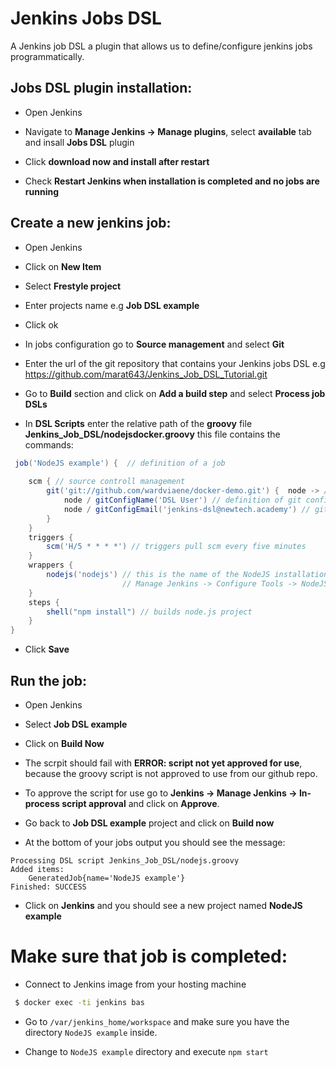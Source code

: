 # Jenkins Jobs DSL

A Jenkins job DSL a plugin that allows us to define/configure jenkins jobs programmatically.

## Jobs DSL plugin installation:

* Open Jenkins

* Navigate to **Manage Jenkins -> Manage plugins**, select **available** tab and insall **Jobs DSL** plugin

* Click **download now and install after restart**

* Check **Restart Jenkins when installation is completed and no jobs are running**


## Create a new jenkins job:

* Open Jenkins

* Click on **New Item**

* Select **Frestyle project**

* Enter projects name e.g **Job DSL example**

* Click ok

* In jobs configuration go to **Source management** and select **Git**

* Enter the url of the git repository that contains your Jenkins jobs DSL e.g https://github.com/marat643/Jenkins_Job_DSL_Tutorial.git

* Go to **Build** section and click on **Add a build step** and select **Process job DSLs** 

* In **DSL Scripts** enter the relative path of the **groovy** file **Jenkins_Job_DSL/nodejsdocker.groovy** this file contains the commands:
```groovy
 job('NodeJS example') {  // definition of a job
 
    scm { // source controll management
        git('git://github.com/wardviaene/docker-demo.git') {  node -> // is hudson.plugins.git.GitSCM
            node / gitConfigName('DSL User') // definition of git configuration
            node / gitConfigEmail('jenkins-dsl@newtech.academy') // git email
        }
    }
    triggers {
        scm('H/5 * * * *') // triggers pull scm every five minutes
    }
    wrappers {
        nodejs('nodejs') // this is the name of the NodeJS installation in 
                         // Manage Jenkins -> Configure Tools -> NodeJS Installations -> Name
    }
    steps {
        shell("npm install") // builds node.js project
    }
}

```

* Click **Save**


## Run the job:

* Open Jenkins 

* Select **Job DSL example**

* Click on **Build Now**

* The scrpit should fail with **ERROR: script not yet approved for use**, because the groovy script is not approved to use from our github repo.

* To approve the script for use go to **Jenkins -> Manage Jenkins -> In-process script approval** and click on **Approve**.

* Go back to **Job DSL example** project and click on **Build now**

* At the bottom of your jobs output you should see the message:
```
Processing DSL script Jenkins_Job_DSL/nodejs.groovy
Added items:
    GeneratedJob{name='NodeJS example'}
Finished: SUCCESS
```
* Click on **Jenkins** and you should see a new project named **NodeJS example**


# Make sure that job is completed:

* Connect to Jenkins image from your hosting machine 
```bash
 $ docker exec -ti jenkins bas
```
* Go to `/var/jenkins_home/workspace` and make sure you have the directory `NodeJS example` inside.

* Change to `NodeJS example` directory and execute `npm start`




